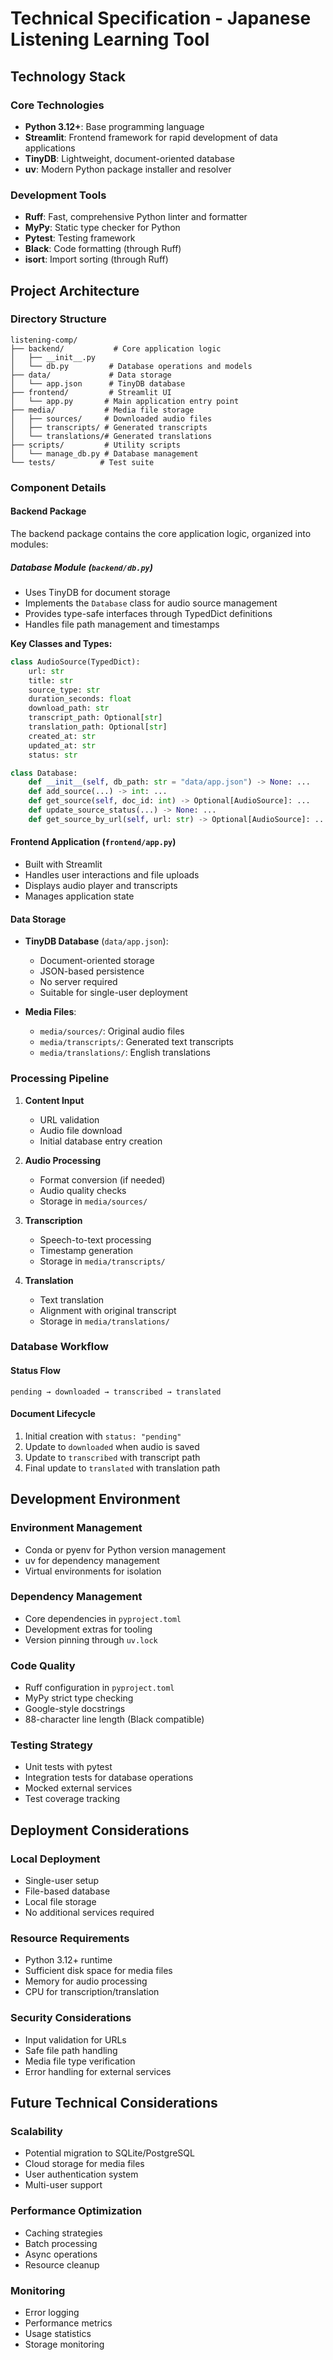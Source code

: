 # Technical Specification - Japanese Listening Learning Tool

## Technology Stack

### Core Technologies
- **Python 3.12+**: Base programming language
- **Streamlit**: Frontend framework for rapid development of data applications
- **TinyDB**: Lightweight, document-oriented database
- **uv**: Modern Python package installer and resolver

### Development Tools
- **Ruff**: Fast, comprehensive Python linter and formatter
- **MyPy**: Static type checker for Python
- **Pytest**: Testing framework
- **Black**: Code formatting (through Ruff)
- **isort**: Import sorting (through Ruff)

## Project Architecture

### Directory Structure
```
listening-comp/
├── backend/           # Core application logic
│   ├── __init__.py
│   └── db.py         # Database operations and models
├── data/             # Data storage
│   └── app.json      # TinyDB database
├── frontend/         # Streamlit UI
│   └── app.py       # Main application entry point
├── media/           # Media file storage
│   ├── sources/     # Downloaded audio files
│   ├── transcripts/ # Generated transcripts
│   └── translations/# Generated translations
├── scripts/         # Utility scripts
│   └── manage_db.py # Database management
└── tests/          # Test suite
```

### Component Details

#### Backend Package
The backend package contains the core application logic, organized into modules:

##### Database Module (`backend/db.py`)
- Uses TinyDB for document storage
- Implements the `Database` class for audio source management
- Provides type-safe interfaces through TypedDict definitions
- Handles file path management and timestamps

**Key Classes and Types:**
```python
class AudioSource(TypedDict):
    url: str
    title: str
    source_type: str
    duration_seconds: float
    download_path: str
    transcript_path: Optional[str]
    translation_path: Optional[str]
    created_at: str
    updated_at: str
    status: str

class Database:
    def __init__(self, db_path: str = "data/app.json") -> None: ...
    def add_source(...) -> int: ...
    def get_source(self, doc_id: int) -> Optional[AudioSource]: ...
    def update_source_status(...) -> None: ...
    def get_source_by_url(self, url: str) -> Optional[AudioSource]: ...
```

#### Frontend Application (`frontend/app.py`)
- Built with Streamlit
- Handles user interactions and file uploads
- Displays audio player and transcripts
- Manages application state

#### Data Storage
- **TinyDB Database** (`data/app.json`):
  - Document-oriented storage
  - JSON-based persistence
  - No server required
  - Suitable for single-user deployment

- **Media Files**:
  - `media/sources/`: Original audio files
  - `media/transcripts/`: Generated text transcripts
  - `media/translations/`: English translations

### Processing Pipeline

1. **Content Input**
   - URL validation
   - Audio file download
   - Initial database entry creation

2. **Audio Processing**
   - Format conversion (if needed)
   - Audio quality checks
   - Storage in `media/sources/`

3. **Transcription**
   - Speech-to-text processing
   - Timestamp generation
   - Storage in `media/transcripts/`

4. **Translation**
   - Text translation
   - Alignment with original transcript
   - Storage in `media/translations/`

### Database Workflow

#### Status Flow
```
pending → downloaded → transcribed → translated
```

#### Document Lifecycle
1. Initial creation with `status: "pending"`
2. Update to `downloaded` when audio is saved
3. Update to `transcribed` with transcript path
4. Final update to `translated` with translation path

## Development Environment

### Environment Management
- Conda or pyenv for Python version management
- uv for dependency management
- Virtual environments for isolation

### Dependency Management
- Core dependencies in `pyproject.toml`
- Development extras for tooling
- Version pinning through `uv.lock`

### Code Quality
- Ruff configuration in `pyproject.toml`
- MyPy strict type checking
- Google-style docstrings
- 88-character line length (Black compatible)

### Testing Strategy
- Unit tests with pytest
- Integration tests for database operations
- Mocked external services
- Test coverage tracking

## Deployment Considerations

### Local Deployment
- Single-user setup
- File-based database
- Local file storage
- No additional services required

### Resource Requirements
- Python 3.12+ runtime
- Sufficient disk space for media files
- Memory for audio processing
- CPU for transcription/translation

### Security Considerations
- Input validation for URLs
- Safe file path handling
- Media file type verification
- Error handling for external services

## Future Technical Considerations

### Scalability
- Potential migration to SQLite/PostgreSQL
- Cloud storage for media files
- User authentication system
- Multi-user support

### Performance Optimization
- Caching strategies
- Batch processing
- Async operations
- Resource cleanup

### Monitoring
- Error logging
- Performance metrics
- Usage statistics
- Storage monitoring
